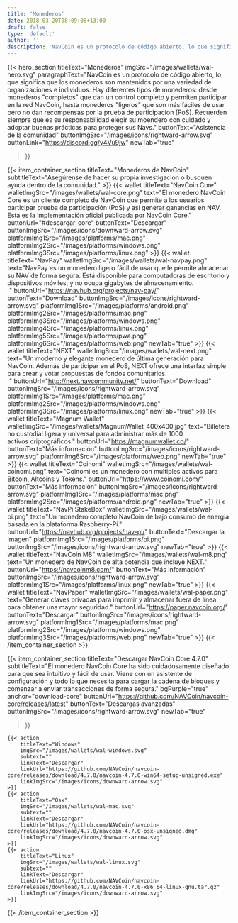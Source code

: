```yaml
---
title: 'Monederos'
date: 2018-03-20T08:09:08+13:00
draft: false
type: 'default'
author: ''
description: 'NavCoin es un protocolo de código abierto, lo que significa que los monederos son mantenidos por una variedad de organizaciones e individuos'
---
```


<script src="https://ajax.googleapis.com/ajax/libs/jquery/3.3.1/jquery.min.js"></script>

{{< hero_section
titleText="Monederos"
imgSrc="/images/wallets/wal-hero.svg"
paragraphText="NavCoin es un protocolo de código abierto, lo que significa que los monederos son mantenidos por una variedad de organizaciones e individuos. Hay diferentes tipos de monederos: desde monederos &#34;completos&#34; que dan un control completo y permiten participar en la red NavCoin, hasta monederos &#34;ligeros&#34; que son más fáciles de usar pero no dan recompensas por la prueba de participacion (PoS). Recuerden siempre que es su responsabilidad elegir su moendero con cuidado y adoptar buenas prácticas para proteger sus&nbsp;Navs."
buttonText="Asistencia de la comunidad"
buttonImgSrc="/images/icons/rightward-arrow.svg"
buttonLink="https://discord.gg/y4Vu9jw"
newTab="true"
>}}

{{< item_container_section
    titleText="Monederos de NavCoin"
    subtitleText="Asegúrense de hacer su propia investigación o busquen ayuda dentro de la&nbsp;comunidad."
    >}}
{{< wallet
        titleText="NavCoin Core"
        walletImgSrc="/images/wallets/wal-core.png"
        text="El monedero NavCoin Core es un cliente completo de NavCoin que permite a los usuarios participar prueba de participación (PoS) y así generar ganancias en NAV. Esta es la implementación oficial publicada por NavCoin&nbsp;Core."
        buttonUrl="#descargar-core"
        buttonText="Descargar"
        buttonImgSrc="/images/icons/downward-arrow.svg"
        platformImg1Src="/images/platforms/mac.png"
        platformImg2Src="/images/platforms/windows.png"
        platformImg3Src="/images/platforms/linux.png"
    >}}
{{< wallet
        titleText="NavPay"
        walletImgSrc="/images/wallets/wal-navpay.png"
        text="NavPay es un monedero ligero fácil de usar que le permite almacenar su NAV de forma segura. Está disponible para computadoras de escritorio y dispositivos móviles, y no ocupa gigabytes de almacenamiento.<br>&nbsp;"
        buttonUrl="https://navhub.org/projects/nav-pay/"
        buttonText="Download"
        buttonImgSrc="/images/icons/rightward-arrow.svg"
        platformImg1Src="/images/platforms/android.png"
        platformImg2Src="/images/platforms/mac.png"
        platformImg3Src="/images/platforms/windows.png"
        platformImg4Src="/images/platforms/linux.png"
        platformImg5Src="/images/platforms/pwa.png"
        platformImg6Src="/images/platforms/web.png"
        newTab="true"
    >}}
{{< wallet
        titleText="NEXT"
        walletImgSrc="/images/wallets/wal-next.png"
        text="Un moderno y elegante monedero de última generación para NavCoin. Además de participar en el PoS, NEXT ofrece una interfaz simple para crear y votar propuestas de fondos comunitarios.<br>&nbsp;"
        buttonUrl="http://next.navcommunity.net/"
        buttonText="Download"
        buttonImgSrc="/images/icons/rightward-arrow.svg"
        platformImg1Src="/images/platforms/mac.png"
        platformImg2Src="/images/platforms/windows.png"
        platformImg3Src="/images/platforms/linux.png"
        newTab="true"
    >}}
{{< wallet
        titleText="Magnum Wallet"
        walletImgSrc="/images/wallets/MagnumWallet_400x400.jpg"
        text="Billetera no custodial ligera y universal para administrar más de 1000 activos&nbsp;criptográficos."
        buttonUrl="https://magnumwallet.co/"
        buttonText="Más información"
        buttonImgSrc="/images/icons/rightward-arrow.svg"
        platformImg6Src="/images/platforms/web.png"
        newTab="true"
    >}}
{{< wallet
        titleText="Coinomi"
        walletImgSrc="/images/wallets/wal-coinomi.png"
        text="Coinomi es un monedero con multiples activos para Bitcoin, Altcoins y&nbsp;Tokens."
        buttonUrl="https://www.coinomi.com/"
        buttonText="Más información"
        buttonImgSrc="/images/icons/rightward-arrow.svg"
        platformImg1Src="/images/platforms/mac.png"
        platformImg2Src="/images/platforms/android.png"
        newTab="true"
    >}}
{{< wallet
        titleText="NavPi StakeBox"
        walletImgSrc="/images/wallets/wal-pi.png"
        text="Un monedero completo NavCoin de bajo consumo de energía basada en la plataforma&nbsp;Raspberry-Pi."
        buttonUrl="https://navhub.org/projects/nav-pi/"
        buttonText="Descargar la imagen"
        platformImg1Src="/images/platforms/pi.png"
        buttonImgSrc="/images/icons/rightward-arrow.svg"
        newTab="true"
    >}}
{{< wallet
        titleText="NavCoin M8"
        walletImgSrc="/images/wallets/wal-m8.png"
        text="Un monedero de NavCoin de alta potencia que incluye&nbsp;NEXT."
        buttonUrl="https://navcoinm8.com/"
        buttonText="Más información"
        buttonImgSrc="/images/icons/rightward-arrow.svg"
        platformImg1Src="/images/platforms/linux.png"
        newTab="true"
    >}}
{{< wallet
        titleText="NavPaper"
        walletImgSrc="/images/wallets/wal-paper.png"
        text="Generar claves privadas para imprimir y almacenar fuera de línea para obtener una mayor&nbsp;seguridad."
        buttonUrl="https://paper.navcoin.org/"
        buttonText="Descargar"
        buttonImgSrc="/images/icons/rightward-arrow.svg"
        platformImg1Src="/images/platforms/mac.png"
        platformImg2Src="/images/platforms/windows.png"
        platformImg3Src="/images/platforms/web.png"
        newTab="true"
    >}}
{{< /item_container_section >}}

{{< item_container_section
titleText="Descargar NavCoin Core 4.7.0"
subtitleText="El monedero NavCoin Core ha sido cuidadosamente diseñado para que sea intuitivo y fácil de usar. Viene con un asistente de configuración y todo lo que necesita para cargar la cadena de bloques y comenzar a enviar transacciones de forma&nbsp;segura."
bgPurple="true"
anchor="download-core"
buttonUrl="https://github.com/NAVCoin/navcoin-core/releases/latest"
buttonText="Descargas avanzadas"
buttonImgSrc="/images/icons/rightward-arrow.svg"
newTab="true"

>}}

    {{< action
        titleText="Windows"
        imgSrc="/images/wallets/wal-windows.svg"
        subtext=""
        linkText="Descargar"
        linkUrl="https://github.com/NAVCoin/navcoin-core/releases/download/4.7.0/navcoin-4.7.0-win64-setup-unsigned.exe"
        linkImgSrc="/images/icons/downward-arrow.svg"
    >}}
    {{< action
        titleText="Osx"
        imgSrc="/images/wallets/wal-mac.svg"
        subtext=""
        linkText="Descargar"
        linkUrl="https://github.com/NAVCoin/navcoin-core/releases/download/4.7.0/navcoin-4.7.0-osx-unsigned.dmg"
        linkImgSrc="/images/icons/downward-arrow.svg"
    >}}
    {{< action
        titleText="Linux"
        imgSrc="/images/wallets/wal-linux.svg"
        subtext=""
        linkText="Descargar"
        linkUrl="https://github.com/NAVCoin/navcoin-core/releases/download/4.7.0/navcoin-4.7.0-x86_64-linux-gnu.tar.gz"
        linkImgSrc="/images/icons/downward-arrow.svg"
    >}}

{{< /item_container_section >}}

<script>
$("a[href^='#']").click(function(e) {
	e.preventDefault();

	var position = $($(this).attr("href")).offset().top;

	$("body, html").animate({
		scrollTop: position
	} /* speed */ );
});
</script>
